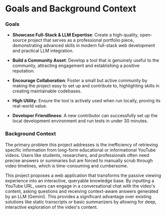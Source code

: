 # Goals and Background Context
### Goals
- **Showcase Full-Stack & LLM Expertise**: Create a high-quality, open-source project that serves as a professional portfolio piece, demonstrating advanced skills in modern full-stack web development and practical LLM integration.

- **Build a Community Asset**: Develop a tool that is genuinely useful to the community, attracting engagement and establishing a positive reputation.

- **Encourage Collaboration**: Foster a small but active community by making the project easy to set up and contribute to, highlighting skills in creating maintainable codebases.

- **High Utility**: Ensure the tool is actively used when run locally, proving its real-world value.

- **Developer Friendliness**: A new contributor can successfully set up the local development environment and run tests in under 30 minutes.

### Background Context
The primary problem this project addresses is the inefficiency of retrieving specific information from long-form educational or informational YouTube videos. Users like students, researchers, and professionals often need precise answers or summaries but are forced to manually scrub through video timelines, which is time-consuming and cumbersome.

This project proposes a web application that transforms the passive viewing experience into an interactive, queryable knowledge base. By inputting a YouTube URL, users can engage in a conversational chat with the video's content, asking questions and receiving context-aware answers generated by an LLM (Gemini). This provides a significant advantage over existing solutions like static transcripts or basic summarizers by allowing for deep, interactive exploration of the video's content.
